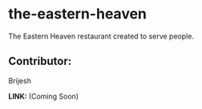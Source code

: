 # the-eastern-heaven
The Eastern Heaven restaurant created to serve people.

## Contributor:
Brijesh

<strong>LINK: </strong>(Coming Soon)

